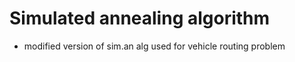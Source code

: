 # Simulated annealing algorithm 

* modified version of sim.an alg used for vehicle routing problem
